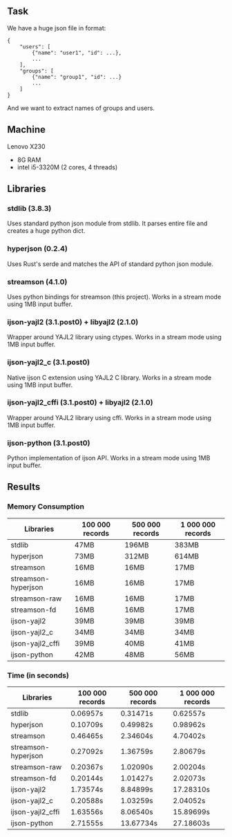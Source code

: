 ## Task
We have a huge json file in format:
```
{
	"users": [
		{"name": "user1", "id": ...},
		...
	],
	"groups": [
		{"name": "group1", "id": ...}
		...
	]
}
```
And we want to extract names of groups and users.

## Machine
Lenovo X230
* 8G RAM
* intel i5-3320M (2 cores, 4 threads)

## Libraries

### stdlib (3.8.3)
Uses standard python json module from stdlib.
It parses entire file and creates a huge python dict.

### hyperjson (0.2.4)
Uses Rust's serde and matches the API of standard python json module.

### streamson (4.1.0)
Uses python bindings for streamson (this project).
Works in a stream mode using 1MB input buffer.

### ijson-yajl2 (3.1.post0) + libyajl2 (2.1.0)
Wrapper around YAJL2 library using ctypes.
Works in a stream mode using 1MB input buffer.

### ijson-yajl2_c (3.1.post0)
Native ijson C extension using YAJL2 C library.
Works in a stream mode using 1MB input buffer.

### ijson-yajl2_cffi (3.1.post0) + libyajl2 (2.1.0)
Wrapper around YAJL2 library using cffi.
Works in a stream mode using 1MB input buffer.

### ijson-python (3.1.post0)
Python implementation of ijson API.
Works in a stream mode using 1MB input buffer.

## Results

### Memory Consumption
| Libraries                | 100 000 records | 500 000 records | 1 000 000 records|
|--------------------------|-----------------|-----------------|------------------|
| stdlib                   | 47MB            | 196MB           | 383MB            |
| hyperjson                | 73MB            | 312MB           | 614MB            |
| streamson                | 16MB            | 16MB            | 17MB             |
| streamson-hyperjson      | 16MB            | 16MB            | 17MB             |
| streamson-raw            | 16MB            | 16MB            | 17MB             |
| streamson-fd             | 16MB            | 16MB            | 17MB             |
| ijson-yajl2              | 39MB            | 39MB            | 39MB             |
| ijson-yajl2_c            | 34MB            | 34MB            | 34MB             |
| ijson-yajl2_cffi         | 39MB            | 40MB            | 41MB             |
| ijson-python             | 42MB            | 48MB            | 56MB             |

### Time (in seconds)
| Libraries                | 100 000 records | 500 000 records | 1 000 000 records|
|--------------------------|-----------------|-----------------|------------------|
| stdlib                   | 0.06957s        |  0.31471s       |  0.62557s        |
| hyperjson                | 0.10709s        |  0.49982s       |  0.98962s        |
| streamson                | 0.46465s        |  2.34604s       |  4.70402s        |
| streamson-hyperjson      | 0.27092s        |  1.36759s       |  2.80679s        |
| streamson-raw            | 0.20367s        |  1.02090s       |  2.00204s        |
| streamson-fd             | 0.20144s        |  1.01427s       |  2.02073s        |
| ijson-yajl2              | 1.73574s        |  8.84899s       | 17.28310s        |
| ijson-yajl2_c            | 0.20588s        |  1.03259s       |  2.04052s        |
| ijson-yajl2_cffi         | 1.63556s        |  8.06540s       | 15.89699s        |
| ijson-python             | 2.71555s        | 13.67734s       | 27.18603s        |
